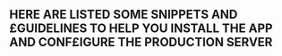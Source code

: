 ## HERE ARE LISTED SOME SNIPPETS AND £GUIDELINES TO HELP YOU INSTALL THE APP AND CONF£IGURE THE PRODUCTION SERVER